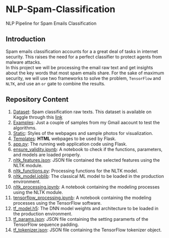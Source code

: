 # NLP-Spam-Classification
NLP Pipeline for Spam Emails Classification
## Introduction
Spam emails classification accounts for a a great deal of tasks in internet security. This raises the need for a perfect classifier to protect agents from malware attacks.<br>In this project we will be processing the email raw text and get insights about the key words that most spam emails share. For the sake of maximum security, we will use two frameworks to solve the problem, `TensorFlow` and `NLTK`, and use an `or` gate to combine the results.
## Repository Content
01. [Dataset](https://github.com/E-Hossam96/NLP-Spam-Classification/tree/main/dataset): Spam classification raw texts. This dataset is available on Kaggle through this [link](https://www.kaggle.com/datasets/chandramoulinaidu/spam-classification-for-basic-nlp)
02. [Examples](https://github.com/E-Hossam96/NLP-Spam-Classification/tree/main/examples): Just a couple of samples from my Gmail aacount to test the algorithms.
03. [Static](https://github.com/E-Hossam96/NLP-Spam-Classification/tree/main/static): Styles of the webpages and sample photos for visualization.
04. [Templates](https://github.com/E-Hossam96/NLP-Spam-Classification/tree/main/templates): **HTML** webpages to be used by Flask.
05. [app.py](https://github.com/E-Hossam96/NLP-Spam-Classification/blob/main/app.py): The running web application code using Flask.
06. [ensure_validity.ipynb](https://github.com/E-Hossam96/NLP-Spam-Classification/blob/main/ensure_validity.ipynb): A notebook to check if the functions, parameters, and models are loaded properly.
07. [nltk_features.json](https://github.com/E-Hossam96/NLP-Spam-Classification/blob/main/nltk_features.json): JSON file contained the selected features using the NLTK module.
08. [nltk_functions.py](https://github.com/E-Hossam96/NLP-Spam-Classification/blob/main/nltk_functions.py): Processing functions for the NLTK model.
09. [nltk_model.joblib](https://github.com/E-Hossam96/NLP-Spam-Classification/blob/main/nltk_model.joblib): The classical ML model to be loaded in the production environment.
10. [nltk_processing.ipynb](https://github.com/E-Hossam96/NLP-Spam-Classification/blob/main/nltk_processing.ipynb): A notebook containing the modeling processes using the NLTK module.
11. [tensorflow_processing.ipynb](https://github.com/E-Hossam96/NLP-Spam-Classification/blob/main/tensorflow_processing.ipynb): A notebook containing the modeling processes using the TensorFlow software.
12. [tf_model.h5](https://github.com/E-Hossam96/NLP-Spam-Classification/blob/main/tf_model.h5): The DNN model weights and architecture to be loaded in the production environment.
13. [tf_params.json](https://github.com/E-Hossam96/NLP-Spam-Classification/blob/main/tf_params.json): JSON file containing the setting paramerts of the TensorFlow sequence padding.
14. [tf_tokenizer.json](https://github.com/E-Hossam96/NLP-Spam-Classification/blob/main/tf_tokenizer.json): JSON file containing the TensorFlow tokenizer object.
